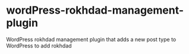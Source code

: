 # wordPress-rokhdad-management-plugin
WordPress rokhdad management plugin that adds a new post type to WordPress to add rokhdad
